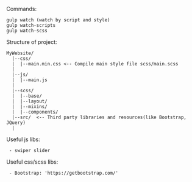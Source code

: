 Commands: 

    gulp watch (watch by script and style)
    gulp watch-scripts
    gulp watch-scss

Structure of project: 

    MyWebsite/
      |--css/
      |  |--main.min.css <-- Compile main style file scss/main.scss
      |
      |--js/
      |  |--main.js
      |
      |--scss/
      |  |--base/
      |  |--layout/
      |  |--mixins/
      |  |--components/
      |--src/  <-- Third party libraries and resources(like Bootstrap, JQuery)
      |  


Useful js libs:
        
     - swiper slider

Useful css/scss libs:
       
     - Bootstrap: 'https://getbootstrap.com/'


